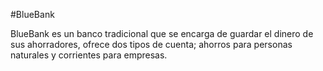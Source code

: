 #BlueBank

BlueBank es un banco tradicional que se encarga de guardar el dinero de sus ahorradores, ofrece dos tipos de cuenta; ahorros para personas naturales y corrientes para empresas.
